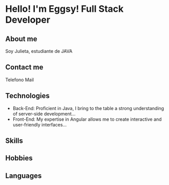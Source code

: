 # Hello! I'm Eggsy! Full Stack Developer

## About me

Soy Julieta, estudiante de JAVA 

## Contact me

Telefono
Mail

## Technologies
- Back-End: Proficient in Java, I bring to the table a strong understanding of server-side development...
- Front-End: My expertise in Angular allows me to create interactive and user-friendly interfaces...

## Skills

## Hobbies

## Languages

